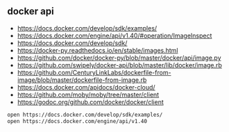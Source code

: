 
## docker api
- https://docs.docker.com/develop/sdk/examples/
- https://docs.docker.com/engine/api/v1.40/#operation/ImageInspect
- https://docs.docker.com/develop/sdk/
- https://docker-py.readthedocs.io/en/stable/images.html
- https://github.com/docker/docker-py/blob/master/docker/api/image.py
- https://github.com/swipely/docker-api/blob/master/lib/docker/image.rb
- https://github.com/CenturyLinkLabs/dockerfile-from-image/blob/master/dockerfile-from-image.rb
- https://docs.docker.com/apidocs/docker-cloud/
- https://github.com/moby/moby/tree/master/client
- https://godoc.org/github.com/docker/docker/client
```bash
open https://docs.docker.com/develop/sdk/examples/
open https://docs.docker.com/engine/api/v1.40
```

